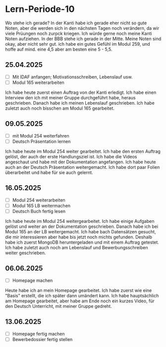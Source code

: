 # Lern-Periode-10

Wo stehe ich gerade? 
In der Kanti habe ich gerade eher nicht so gute Noten, aber die werden sich in den nächsten Tagen noch verändern, da wir viele Prüungen noch zurpck kriegen. Ich würde gerne noch meine Kanti Noten aufziehen. In der BBB stehe ich gerade in der Mitte. Meine Noten sind okay, aber nicht sehr gut. ich habe ein gutes Gefühl im Modul 259, und hoffe auf mind. eine 4,5 aber am besten eine 5 - 5,5.

## 25.04.2025
- [ ] Mit IDAF anfangen; Motivationsschreiben, Lebenslauf usw.
- [ ] Modul 165 weiterarbeiten

Ich habe heute zuerst einen Auftrag von der Kanti erledigt. Ich habe einen Interview den ich mit meiner Gruppe durchgeführt habe, heraus geschrieben. Danach habe ich meinen Lebenslauf geschrieben. Ich habe zuletzt auch noch bisschen am Modul 165 gearbeitet.


## 09.05.2025
- [ ] mit Modul 254 weiterfahren
- [ ] Deutsch Präsentation lernen

Ich habe heute im Modul 254 weiter gearbeitet. Ich habe den ersten Auftrag gelöst, der auch der erste Handlungsziel ist. Ich habe die Videos angeschaut und habe mit der Dokumentation angefangen. Ich habe heute auch an der Deutsch Präsentation weitergemacht. Ich habe dort paar Folien überarbeitet und habe für sie auch gelernt.


## 16.05.2025
- [ ] Modul 254 weiterarbeiten
- [ ] Modul 165 LB weitermachen
- [ ] Deutsch Buch fertig lesen

Ich habe heute im Modul 254 weitergearbeitet. Ich habe einige Aufgaben gelöst und weiter an der Dokumentation geschrieben. Danach habe ich bei Modul 165 an der LB weitergemacht. Ich habe bach Datensätzen gesucht, die mir interessieren aber habe bis jetzt noch michts gefunden. Deshalb habe ich zuerst MongoDB heruntergeladen und mit einem Auftrag getestet. Ich habe zuletzt auch noch am Lebenslauf und Bewerbungsschreiben weiter geschrieben. 


## 06.06.2025
- [ ] Homepage machen

Heute habe ich an mein Homepage gearbeitet. Ich habe zuerst wie eine "Basis" erstellt, die ich später dann umändert kann. Ich habe hauptsächlich am Homepage gearbeitet, aber habe am Ende noch ein kurzes Video, für den Deutsch Unterricht, mit meiner Gruppe gedreht. 


## 13.06.2025
- [ ] Homepage fertig machen
- [ ] Bewerbedossier fertig stellen